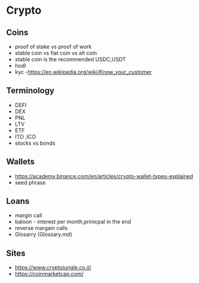 # Crypto

## Coins
* proof of stake vs proof of work  
* stable coin vs fiat coin vs alt coin  
* stable coin is the recommended USDC,USDT  
* hodl  
* kyc -https://en.wikipedia.org/wiki/Know_your_customer  

## Terminology
* DEFI  
* DEX
* PNL
* LTV  
* ETF  
* ITO ,ICO 
* stocks vs bonds  

## Wallets
* https://academy.binance.com/en/articles/crypto-wallet-types-explained
* seed phrase

## Loans
* margin call  
* baloon - interest per month,prinicpal in the end  
* reverse margain calls 
* Glosarry (Glossary.md)
 
## Sites
* https://www.cryptojungle.co.il/
* https://coinmarketcap.com/




